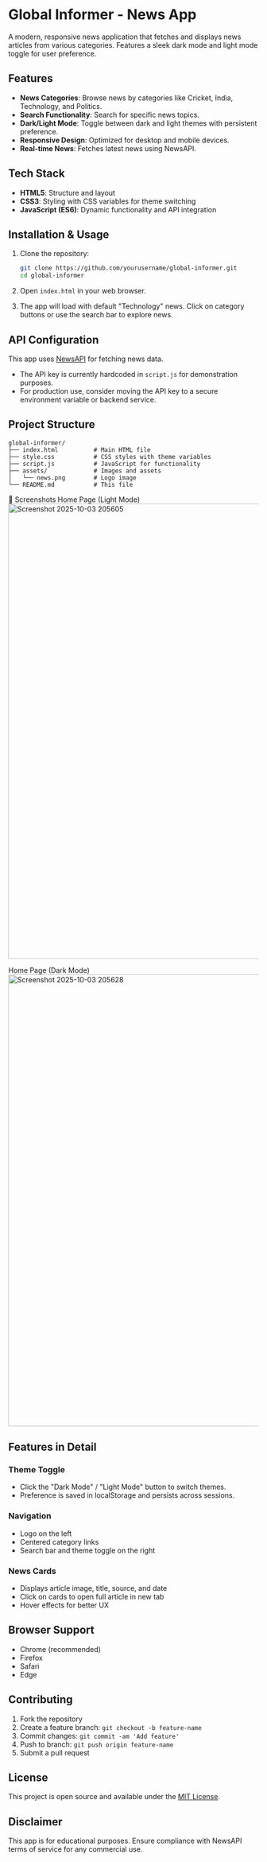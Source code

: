 # Global Informer - News App

A modern, responsive news application that fetches and displays news articles from various categories. Features a sleek dark mode and light mode toggle for user preference.

## Features

- **News Categories**: Browse news by categories like Cricket, India, Technology, and Politics.
- **Search Functionality**: Search for specific news topics.
- **Dark/Light Mode**: Toggle between dark and light themes with persistent preference.
- **Responsive Design**: Optimized for desktop and mobile devices.
- **Real-time News**: Fetches latest news using NewsAPI.

## Tech Stack

- **HTML5**: Structure and layout
- **CSS3**: Styling with CSS variables for theme switching
- **JavaScript (ES6)**: Dynamic functionality and API integration

## Installation & Usage

1. Clone the repository:
   ```bash
   git clone https://github.com/yourusername/global-informer.git
   cd global-informer
   ```

2. Open `index.html` in your web browser.

3. The app will load with default "Technology" news. Click on category buttons or use the search bar to explore news.

## API Configuration

This app uses [NewsAPI](https://newsapi.org/) for fetching news data.

- The API key is currently hardcoded in `script.js` for demonstration purposes.
- For production use, consider moving the API key to a secure environment variable or backend service.

## Project Structure

```
global-informer/
├── index.html          # Main HTML file
├── style.css           # CSS styles with theme variables
├── script.js           # JavaScript for functionality
├── assets/             # Images and assets
│   └── news.png        # Logo image
└── README.md           # This file
```

📸 Screenshots
Home Page (Light Mode)
<img width="1886" height="916" alt="Screenshot 2025-10-03 205605" src="https://github.com/user-attachments/assets/aa165909-c4e2-4823-825e-58c845fbb1be" />

Home Page (Dark Mode)
<img width="1878" height="909" alt="Screenshot 2025-10-03 205628" src="https://github.com/user-attachments/assets/c3ff28d1-6014-44e5-b264-4be0786e6aa2" />

## Features in Detail

### Theme Toggle
- Click the "Dark Mode" / "Light Mode" button to switch themes.
- Preference is saved in localStorage and persists across sessions.

### Navigation
- Logo on the left
- Centered category links
- Search bar and theme toggle on the right

### News Cards
- Displays article image, title, source, and date
- Click on cards to open full article in new tab
- Hover effects for better UX

## Browser Support

- Chrome (recommended)
- Firefox
- Safari
- Edge

## Contributing

1. Fork the repository
2. Create a feature branch: `git checkout -b feature-name`
3. Commit changes: `git commit -am 'Add feature'`
4. Push to branch: `git push origin feature-name`
5. Submit a pull request

## License

This project is open source and available under the [MIT License](LICENSE).

## Disclaimer

This app is for educational purposes. Ensure compliance with NewsAPI terms of service for any commercial use.

